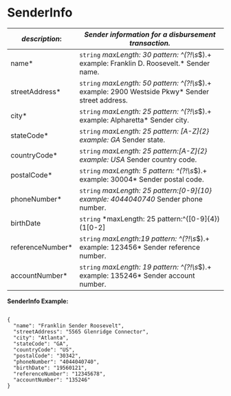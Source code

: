 
# SenderInfo

| *description*:   | *Sender information for a disbursement transaction.*|
|----|----|
| name* |    ``` string ```  *maxLength: 30 pattern: ^(?!\s*$).+   example: Franklin D. Roosevelt.* Sender name.|
| streetAddress* | ``` string ```  *maxLength: 50 pattern: ^(?!\s*$).+   example: 2900 Westside Pkwy*  Sender street address.|
| city* | ``` string ```  *maxLength: 25 pattern: ^(?!\s*$).+   example: Alpharetta*  Sender city.|  
| stateCode* | ``` string ```  *maxLength: 25 pattern: [A-Z]{2}   example: GA*  Sender state.|  
| countryCode* | ``` string ```  *maxLength: 25 pattern:[A-Z]{2}   example: USA*  Sender country code.| 
| postalCode* | ``` string ```  *maxLength: 5 pattern: ^(?!\s*$).+   example: 30004*  Sender postal code.| 
| phoneNumber* | ``` string ```  *maxLength: 25 pattern:[0-9]{10}   example: 4044040740* Sender phone number.|  
| birthDate | ``` string ```  *maxLength: 25 pattern:^([0-9]{4})(1[0-2]|0[1-9])(3[01]|0[1-9]|[12][0-9])$   example: 19560121* Sender date of birth (YYYYMMDD).|   
| referenceNumber* | ``` string ```  *maxLength:19  pattern: ^(?!\s*$).+   example: 123456*  Sender reference number.|
| accountNumber* | ``` string ```  *maxLength: 19 pattern: ^(?!\s*$).+   example: 135246*  Sender account number.|


**SenderInfo Example:**

```{r}

{
  "name": "Franklin Sender Roosevelt",
  "streetAddress": "5565 Glenridge Connector",
  "city": "Atlanta",
  "stateCode": "GA",
  "countryCode": "US",
  "postalCode": "30342",
  "phoneNumber": "4044040740",
  "birthDate": "19560121",
  "referenceNumber": "12345678",
  "accountNumber": "135246"
}
```



